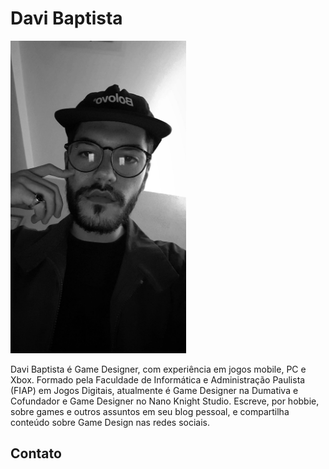 # Davi Baptista

<img src="../assets/DaviBaptista.jpg" height = "500px">

Davi Baptista é Game Designer, com experiência em jogos mobile, PC e Xbox. Formado pela Faculdade de Informática e Administração Paulista (FIAP) em Jogos Digitais, atualmente é Game Designer na Dumativa e Cofundador e Game Designer no Nano Knight Studio. Escreve, por hobbie, sobre games e outros assuntos em seu blog pessoal, e compartilha conteúdo sobre Game Design nas redes sociais.

## Contato